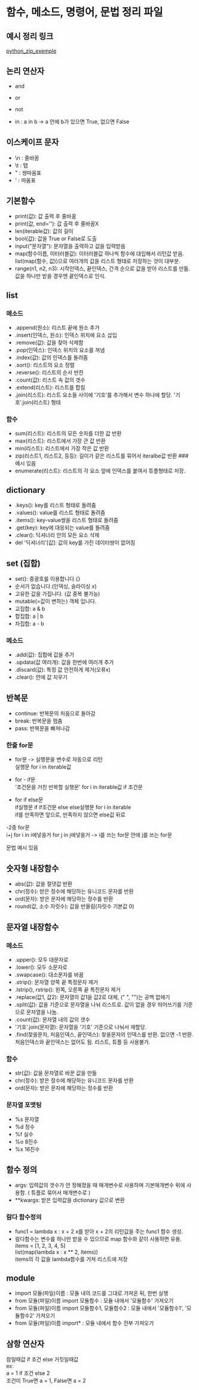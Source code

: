 # 함수, 메소드, 명령어, 문법 정리 파일

## 예시 정리 링크
[python_zip_exemple](python_zip_ex.md)

## 논리 연산자
- and
- or
- not
  
- in : a in b -> a 안에 b가 있으면  True, 없으면 False

## 이스케이프 문자
- \n : 줄바꿈
- \t : 탭
- \" : 쌍따옴표
- \' : 따옴표

## 기본함수
- print(값): 값 출력 후 줄바꿈
- print(값, end=''): 값 출력 후 줄바꿈X
- len(iterable값): 값의 길이
- bool(값): 값을 True or False로 도출
- input("문자열"): 문자열을 출력하고 값을 입력받음
- map(함수이름, 이터러블값): 이터러블값 하나씩 함수에 대입해서 리턴값 받음. list(map(함수, 값))으로 여러개의 값을 리스트 형태로 저장하는 것이 대부분.
- range(n1, n2, n3): 시작인덱스, 끝인덱스, 간격 순으로 값을 받아 리스트를 만듦. 값을 하나만 받을 경우엔 끝인덱스로 인식.

## list
### 메소드
- .append(원소): 리스트 끝에 원소 추가
- .insert(인덱스, 원소): 인덱스 위치에 요소 삽입
- .remove(값): 값을 찾아 삭제함
- .pop(인덱스): 인덱스 위치의 요소를 꺼냄
- .index(값): 값의 인덱스를 돌려줌
- .sort(): 리스트의 요소 정렬
- .reverse(): 리스트의 순서 반전
- .count(값): 리스트 속 값의 갯수
- .extend(리스트): 리스트를 합침
- .join(리스트): 리스트 요소들 사이에 '기호'를 추가해서 변수 하나에 할당. '기호'.join(리스트) 형태


### 함수
- sum(리스트): 리스트의 모든 숫자를 더한 값 반환
- max(리스트): 리스트에서 가장 큰 값 반환
- min(리스트): 리스트에서 가장 작은 값 반환
- zip(리스트1, 리스트2, 등등): 길이가 같은 리스트를 묶어서 iteralbe값 반환 ### 예시 있음
- enumerate(리스트): 리스트의 각 요소 앞에 인덱스를 붙여서 튜플형태로 저장.

## dictionary
- .keys(): key를 리스트 형태로 돌려줌
- .values(): value를 리스트 형태로 돌려줌
- .items(): key-value쌍을 리스트 형태로 돌려줌
- .get(key): key에 대응되는 value를 돌려줌
- .clear(): 딕셔너리 안의 모든 요소 삭제
- del '딕셔너리'[값]: 값의 key를 가진 데이터쌍이 없어짐

## set (집합)
- set(): 중괄호를 이용합니다.{}
- 순서가 없습니다.(인덱싱, 슬라이싱 x)
- 고유한 값을 가집니다. (값 중복 불가능)
- mutable(=값이 변하는) 객체 입니다.
- 교집합: a & b
- 합집합: a | b
- 차집합: a - b

### 메소드
- .add(값): 집합에 값을 추가
- .updata(값 여러개): 값을 한번에 여러개 추가
- .discard(값): 특정 값 안전하게 제거(오류x)
- .clear(): 안에 값 지우기

## 반복문
- continue: 반복문의 처음으로 돌아감
- break: 반복문을 멈춤
- pass: 반복문을 빠져나감

### 한줄 for문
- for문 -> 실행문을 변수로 자동으로 리턴  
실행문 for i in iterable값  

- for - if문  
'조건문을 거친 반복할 실행문' for i in iterable값 if 조건문  

- for if else문  
if실행문 if if조건문 else else실행문 for i in iterable  
if를 만족하면 앞으로, 만족하지 않으면 else값 뒤로  

-2중 for문  
i+j for i in i에넣을거 for j in j에넣을거  -> i를 쓰는 for문 안에 j를 쓰는 for문  

문법 예시 있음
## 숫자형 내장함수
- abs(값): 값을 절댓값 반환
- chr(정수): 받은 정수에 해당하는 유니코드 문자를 반환
- ord(문자): 받은 문자에 해당하는 정수를 반환
- round(값, 소수 자릿수): 값을 반올림(자릿수 기본값 0)

## 문자열 내장함수
### 메소드
- .upper(): 모두 대문자로
- .lower(): 모두 소문자로
- .swapcase(): 대소문자를 바꿈
- .strip(): 문자열 양쪽 끝 특정문자 제거
- .lstrip(), rstrip(): 왼쪽, 오른쪽 끝 특전문자 제거
- .replace(값1, 값2): 문자열의 값1을 값2로 대체, (" ", "")는 공백 없애기
- .split(값): 값을 기준으로 문자열을 나눠 리스트로. 값이 없을 경우 띄어쓰기를 기준으로 문자열을 나눔.
- .count(값): 문자열 내의 값의 갯수
- '기호'.join(문자열): 문자열을 '기호' 기준으로 나눠서 재할당.
- .find(찾을문자, 처음인덱스, 끝인덱스): 찾을문자의 인덱스를 반환. 없으면 -1 반환. 처음인덱스와 끝인덱스는 없어도 됨. 리스트, 튜플 등 사용불가.

### 함수
- str(값): 값을 문자열로 바꾼 값을 만듦
- chr(정수): 받은 정수에 해당하는 유니코드 문자를 반환
- ord(문자): 받은 문자에 해당하는 정수를 반환

### 문자열 포맷팅
- %s 문자열
- %d 정수
- %f 실수
- %o 8진수
- %x 16진수

## 함수 정의
- args: 입력값의 갯수가 안 정해졌을 때 매개변수로 사용하며 기본매개변수 뒤에 사용함. ( 튜플로 묶어서 매개변수로 )
- **kwargs: 받은 입력값을 dictionary 값으로 변환

### 람다 함수정의
- func1 = lambda x : x + 2
x를 받아 x + 2의 리턴값을 주는 func1 함수 생성.
- 람다함수는 변수를 하나만 받을 수 있으므로 map 함수와 같이 사용하면 유용.
items = [1, 2, 3, 4, 5]  
list(map(lambda x : x ** 2, items))  
items의 각 값을 lambda함수를 거쳐 리스트에 저장

## module
- import 모듈(파일)이름 : 모듈 내의 코드를 그대로 가져온 뒤, 한번 실행
- from 모듈(파일)이름 import 모듈함수 : 모듈 내에서 '모듈함수' 가져오기
- from 모듈(파일)이름 import 모듈함수1, 모듈함수2 : 모듈 내에서 '모듈함수1', '모듈함수2' 가져오기
- from 모듈(파일)이름 import* : 모듈 내에서 함수 전부 가져오기

## 삼항 연산자
참일때값 if 조건 else 거짓일때값  
ex:  
a = 1 if 조건 else 2  
조건이 True면 a = 1, False면 a = 2